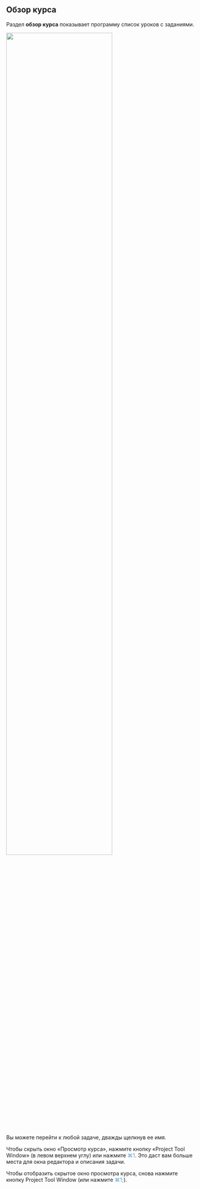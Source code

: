 ## Обзор курса

Раздел <b>обзор курса</b> показывает программу список уроков с заданиями.

<img src="edu_course_view.png" class="center" width="75%"/>

Вы можете перейти к любой задаче, дважды щелкнув ее имя.

Чтобы скрыть окно «Просмотр курса», нажмите кнопку «Project Tool Window» (в левом верхнем углу) или нажмите <span style="color: #509DD6">⌘1</span>. Это даст вам больше места для окна редактора и описания задачи.

Чтобы отобразить скрытое окно просмотра курса, снова нажмите кнопку Project Tool Window (или нажмите <span style="color: #509DD6">⌘1;</span>).
